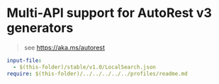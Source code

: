 # Multi-API support for AutoRest v3 generators

> see https://aka.ms/autorest

``` yaml $(enable-multi-api)
input-file:
  - $(this-folder)/stable/v1.0/LocalSearch.json
require: $(this-folder)/../../../../../profiles/readme.md
```
